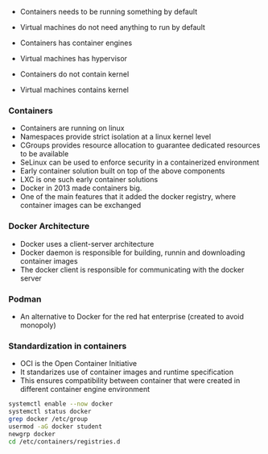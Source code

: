 

* Containers needs to be running something by default
* Virtual machines do not need anything to run by default

* Containers has container engines
* Virtual machines has hypervisor

* Containers do not contain kernel
* Virtual machines contains kernel

### Containers
* Containers are running on linux
* Namespaces provide strict isolation at a linux kernel level
* CGroups provides resource allocation to guarantee dedicated resources to be available
* SeLinux can be used to enforce security in a containerized environment
* Early container solution built on top of the above components
* LXC is one such early container solutions
* Docker in 2013 made containers big.
* One of the main features that it added the docker registry, where container images can be exchanged

### Docker Architecture
* Docker uses a client-server architecture
* Docker daemon is responsible for building, runnin and downloading container images
* The docker client is responsible for communicating with the docker server


### Podman
* An alternative to Docker for the red hat enterprise (created to avoid monopoly)


### Standardization in containers
* OCI is the Open Container Initiative
* It standarizes use of container images and runtime specification
* This ensures compatibility between container that were created in different container engine environment


```bash
systemctl enable --now docker
systemctl status docker
grep docker /etc/group
usermod -aG docker student
newgrp docker
cd /etc/containers/registries.d
```